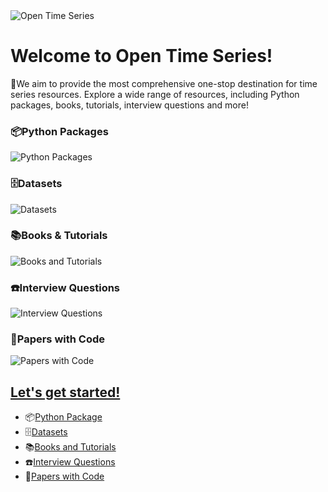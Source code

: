 <img src="/assets/images/large-logo.png" alt="Open Time Series" style="max-width: 400px;">

# Welcome to Open Time Series!
💬We aim to provide the most comprehensive one-stop destination for time series resources. Explore a wide range of resources, including Python packages, books, tutorials, interview questions and more! 

### 📦Python Packages
<img src="/assets/images/screenshots/Python Packages.png" alt="Python Packages" style="max-width: 400px;">

### 🗄️Datasets
<img src="/assets/images/screenshots/Datasets.png" alt="Datasets" style="max-width: 400px;">

### 📚Books & Tutorials
<img src="/assets/images/screenshots/Books and Tutorials.png" alt="Books and Tutorials" style="max-width: 400px;">

### ☎️Interview Questions
<img src="/assets/images/screenshots/Interview Questions.png" alt="Interview Questions" style="max-width: 400px;">

### 📄️Papers with Code
<img src="/assets/images/screenshots/Papers with Code.png" alt="Papers with Code" style="max-width: 400px;">

## [Let's get started!](opentimeseries.com)
* 📦[Python Package](https://opentimeseries.com/python_packages/all_in_one/)
* 🗄️[Datasets](https://opentimeseries.com/datasets/public_datasets/)
* 📚[Books and Tutorials](https://opentimeseries.com/tutorials/books/)
* ☎️[Interview Questions](https://opentimeseries.com/interview_questions/interview_questions/)
* 📄[Papers with Code](https://opentimeseries.com/paper_with_code/survey/)